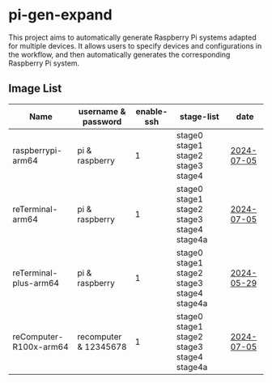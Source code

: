 # pi-gen-expand

This project aims to automatically generate Raspberry Pi systems adapted for multiple devices. It allows users to specify devices and configurations in the workflow, and then automatically generates the corresponding Raspberry Pi system.

## Image List

| Name                  |   username & password   | enable-ssh |                 stage-list                  |      date      |
|-----------------------|-------------------------|------------|---------------------------------------------|----------------|
| raspberrypi-arm64     | pi & raspberry          | 1          | stage0 stage1 stage2 stage3 stage4          | [2024-07-05](https://github.com/Seeed-Studio/pi-gen-expand/releases/download/v1.0.0/Raspbian-raspberrypi-arm64)|
| reTerminal-arm64      | pi & raspberry          | 1          | stage0 stage1 stage2 stage3 stage4 stage4a  | [2024-07-05](https://github.com/Seeed-Studio/pi-gen-expand/releases/download/v1.0.0/Raspbian-reTerminal-arm64)|
| reTerminal-plus-arm64 | pi & raspberry          | 1          | stage0 stage1 stage2 stage3 stage4 stage4a  | [2024-05-29](https://github.com/Seeed-Studio/pi-gen-expand/actions/runs/9281172681/artifacts/1547190999)|
| reComputer-R100x-arm64 | recomputer & 12345678   | 1          | stage0 stage1 stage2 stage3 stage4 stage4a  | [2024-07-05](https://github.com/Seeed-Studio/pi-gen-expand/releases/download/v1.0.0/Raspbian-reComputer-R100x-arm64)|

